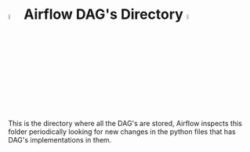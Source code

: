 #  <img src="../assets/imgs/airflow.png"  width="5%"/> **Airflow DAG's Directory**  <img src="../assets/imgs/airflow.png"  width="5%"/>

This is the directory where all the DAG's are stored, Airflow inspects this folder periodically looking for new changes in the python files that has DAG's implementations in them.